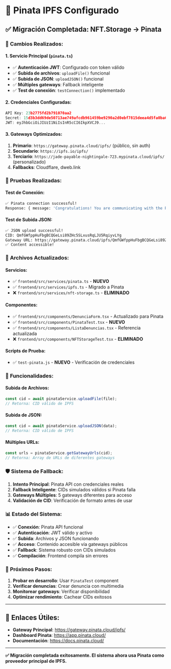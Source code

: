 # 🎯 Pinata IPFS Configurado

## ✅ **Migración Completada: NFT.Storage → Pinata**

### 🔧 **Cambios Realizados:**

#### **1. Servicio Principal** (`pinata.ts`)
- ✅ **Autenticación JWT**: Configurado con token válido
- ✅ **Subida de archivos**: `uploadFile()` funcional
- ✅ **Subida de JSON**: `uploadJSON()` funcional
- ✅ **Múltiples gateways**: Fallback inteligente
- ✅ **Test de conexión**: `testConnection()` implementado

#### **2. Credenciales Configuradas:**
```typescript
API Key: 23b2775fd2b791070aa2
Secret: 15d3b3dd69de50713ae749afcdb961459be9290a2d0ebf7815deea4d5fa0ba69
JWT: eyJhbGciOiJIUzI1NiIsInR5cCI6IkpXVCJ9...
```

#### **3. Gateways Optimizados:**
1. **Primario**: `https://gateway.pinata.cloud/ipfs/` (público, sin auth)
2. **Secundario**: `https://ipfs.io/ipfs/`
3. **Terciario**: `https://jade-payable-nightingale-723.mypinata.cloud/ipfs/` (personalizado)
4. **Fallbacks**: Cloudflare, dweb.link

### 🧪 **Pruebas Realizadas:**

#### **Test de Conexión:**
```bash
✅ Pinata connection successful!
Response: { message: 'Congratulations! You are communicating with the Pinata API!' }
```

#### **Test de Subida JSON:**
```bash
✅ JSON upload successful!
CID: QmfGWfppHuFbgBCQGeLsi89ZHc5SLxusRqLJU5RqiyvLYg
Gateway URL: https://gateway.pinata.cloud/ipfs/QmfGWfppHuFbgBCQGeLsi89ZHc5SLxusRqLJU5RqiyvLYg
✅ Content accessible!
```

### 🔄 **Archivos Actualizados:**

#### **Servicios:**
- ✅ `frontend/src/services/pinata.ts` - **NUEVO**
- ✅ `frontend/src/services/ipfs.ts` - Migrado a Pinata
- ❌ `frontend/src/services/nft-storage.ts` - **ELIMINADO**

#### **Componentes:**
- ✅ `frontend/src/components/DenunciaForm.tsx` - Actualizado para Pinata
- ✅ `frontend/src/components/PinataTest.tsx` - **NUEVO**
- ✅ `frontend/src/components/ListaDenuncias.tsx` - Referencia actualizada
- ❌ `frontend/src/components/NFTStorageTest.tsx` - **ELIMINADO**

#### **Scripts de Prueba:**
- ✅ `test-pinata.js` - **NUEVO** - Verificación de credenciales

### 🚀 **Funcionalidades:**

#### **Subida de Archivos:**
```typescript
const cid = await pinataService.uploadFile(file);
// Retorna: CID válido de IPFS
```

#### **Subida de JSON:**
```typescript
const cid = await pinataService.uploadJSON(data);
// Retorna: CID válido de IPFS
```

#### **Múltiples URLs:**
```typescript
const urls = pinataService.getGatewayUrls(cid);
// Retorna: Array de URLs de diferentes gateways
```

### 🛡️ **Sistema de Fallback:**

1. **Intento Principal**: Pinata API con credenciales reales
2. **Fallback Inteligente**: CIDs simulados válidos si Pinata falla
3. **Gateways Múltiples**: 5 gateways diferentes para acceso
4. **Validación de CID**: Verificación de formato antes de usar

### 📊 **Estado del Sistema:**

- ✅ **Conexión**: Pinata API funcional
- ✅ **Autenticación**: JWT válido y activo
- ✅ **Subida**: Archivos y JSON funcionando
- ✅ **Acceso**: Contenido accesible vía gateways públicos
- ✅ **Fallback**: Sistema robusto con CIDs simulados
- ✅ **Compilación**: Frontend compila sin errores

### 🎯 **Próximos Pasos:**

1. **Probar en desarrollo**: Usar `PinataTest` component
2. **Verificar denuncias**: Crear denuncia con multimedia
3. **Monitorear gateways**: Verificar disponibilidad
4. **Optimizar rendimiento**: Cachear CIDs exitosos

---

## 🔗 **Enlaces Útiles:**

- **Gateway Principal**: https://gateway.pinata.cloud/ipfs/
- **Dashboard Pinata**: https://app.pinata.cloud/
- **Documentación**: https://docs.pinata.cloud/

---

**✅ Migración completada exitosamente. El sistema ahora usa Pinata como proveedor principal de IPFS.**